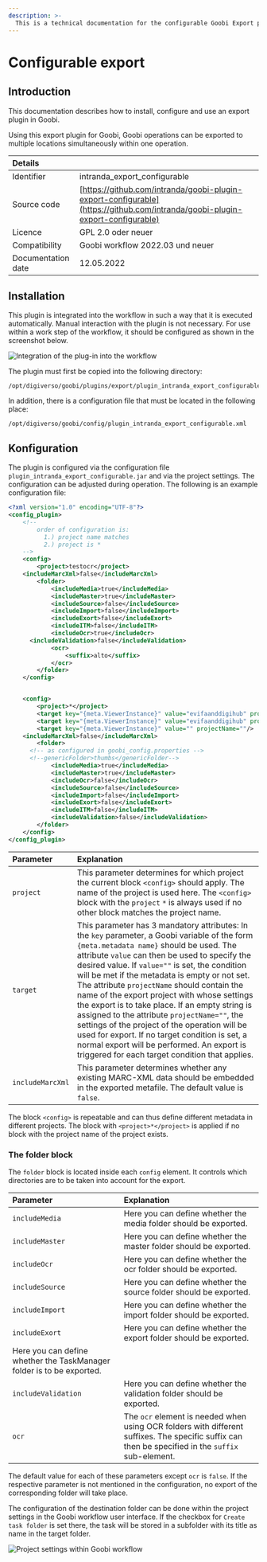 ```yaml
---
description: >-
  This is a technical documentation for the configurable Goobi Export plugin. It allows you to customise the export using the project configuration. By using export projects, it is also possible to export to different locations in one go.
---
```


# Configurable export

## Introduction

This documentation describes how to install, configure and use an export plugin in Goobi.

Using this export plugin for Goobi, Goobi operations can be exported to multiple locations simultaneously within one operation.

| Details |  |
| :--- | :--- |
| Identifier | intranda_export_configurable |
| Source code | [https://github.com/intranda/goobi-plugin-export-configurable](https://github.com/intranda/goobi-plugin-export-configurable) |
| Licence | GPL 2.0 oder neuer |
| Compatibility | Goobi workflow 2022.03 und neuer |
| Documentation date | 12.05.2022 |

## Installation

This plugin is integrated into the workflow in such a way that it is executed automatically. Manual interaction with the plugin is not necessary. For use within a work step of the workflow, it should be configured as shown in the screenshot below.

![Integration of the plug-in into the workflow](../.gitbook/assets/plugin_intranda_export_configurable-step.png)

The plugin must first be copied into the following directory:

```text
/opt/digiverso/goobi/plugins/export/plugin_intranda_export_configurable.jar
```

In addition, there is a configuration file that must be located in the following place:

```text
/opt/digiverso/goobi/config/plugin_intranda_export_configurable.xml
```
## Konfiguration

The plugin is configured via the configuration file `plugin_intranda_export_configurable.jar` and via the project settings. The configuration can be adjusted during operation. The following is an example configuration file:

```xml
<?xml version="1.0" encoding="UTF-8"?>
<config_plugin>
	<!--
        order of configuration is:
          1.) project name matches
          2.) project is *
	-->
	<config>
		<project>testocr</project>
    <includeMarcXml>false</includeMarcXml>
		<folder>
			<includeMedia>true</includeMedia>
			<includeMaster>true</includeMaster>
			<includeSource>false</includeSource>
			<includeImport>false</includeImport>
			<includeExort>false</includeExort>
			<includeITM>false</includeITM>
			<includeOcr>true</includeOcr>
      <includeValidation>false</includeValidation>
			<ocr>
				<suffix>alto</suffix>
			</ocr>
		</folder>
	</config>


	<config>
		<project>*</project>
		<target key="{meta.ViewerInstance}" value="evifaanddigihub" projectName="evifExportProject"/>
		<target key="{meta.ViewerInstance}" value="evifaanddigihub" projectName="digihubExportProject"/>
		<target key="{meta.ViewerInstance}" value="" projectName=""/>
    <includeMarcXml>false</includeMarcXml>
		<folder>
      <!-- as configured in goobi_config.properties -->
      <!--genericFolder>thumbs</genericFolder-->
			<includeMedia>true</includeMedia>
			<includeMaster>true</includeMaster>
			<includeOcr>false</includeOcr>
			<includeSource>false</includeSource>
			<includeImport>false</includeImport>
			<includeExort>false</includeExort>
			<includeITM>false</includeITM>
			<includeValidation>false</includeValidation>
		</folder>
	</config>
</config_plugin>

```

| Parameter | Explanation |
| :--- | :--- |
| `project` | This parameter determines for which project the current block `<config>` should apply. The name of the project is used here. The `<config>` block with the `project` `*` is always used if no other block matches the project name.  
| `target` | This parameter has 3 mandatory attributes: In the `key` parameter, a Goobi variable of the form `{meta.metadata name}` should be used. The attribute `value` can then be used to specify the desired value. If `value=""` is set, the condition will be met if the metadata is empty or not set. The attribute `projectName` should contain the name of the export project with whose settings the export is to take place. If an empty string is assigned to the attribute `projectName=""`, the settings of the project of the operation will be used for export. If no target condition is set, a normal export will be performed. An export is triggered for each target condition that applies.  |
|`includeMarcXml`| This parameter determines whether any existing MARC-XML data should be embedded in the exported metafile. The default value is `false`.|

The block `<config>` is repeatable and can thus define different metadata in different projects. The block with `<project>*</project>` is applied if no block with the project name of the project exists.

### The folder block

The `folder` block is located inside each `config` element. It controls which directories are to be taken into account for the export.

| Parameter | Explanation |
| :--- | :--- |
| `includeMedia` | Here you can define whether the media folder should be exported.
| `includeMaster` | Here you can define whether the master folder should be exported. |
| `includeOcr` | Here you can define whether the ocr folder should be exported. |
| `includeSource` | Here you can define whether the source folder should be exported. |
| `includeImport` | Here you can define whether the import folder should be exported. |
| `includeExort` | Here you can define whether the export folder should be exported. |
| Here you can define whether the TaskManager folder is to be exported. |
| `includeValidation` | Here you can define whether the validation folder should be exported. |
| `ocr` | The `ocr` element is needed when using OCR folders with different suffixes. The specific suffix can then be specified in the `suffix` sub-element. |

The default value for each of these parameters except `ocr` is `false`. If the respective parameter is not mentioned in the configuration, no export of the corresponding folder will take place.

The configuration of the destination folder can be done within the project settings in the Goobi workflow user interface. If the checkbox for `Create task folder` is set there, the task will be stored in a subfolder with its title as name in the target folder.

![Project settings within Goobi workflow](../.gitbook/assets/plugin_intranda_export_configurable-project.png)
